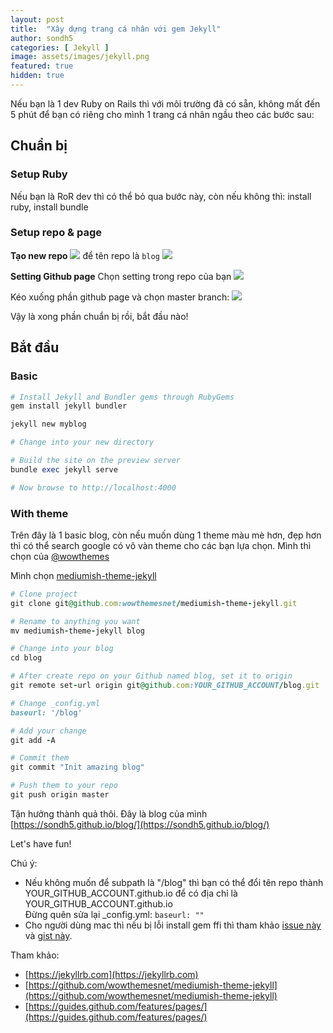 ```yaml
---
layout: post
title:  "Xây dựng trang cá nhân với gem Jekyll"
author: sondh5
categories: [ Jekyll ]
image: assets/images/jekyll.png
featured: true
hidden: true
---
```


Nếu bạn là 1 dev Ruby on Rails thì với môi trường đã có sẵn, không mất đến 5 phút để bạn có riêng cho mình 1 trang cá nhân ngầu  theo các bước sau:

## Chuẩn bị
### Setup Ruby
Nếu bạn là RoR dev thì có thể bỏ qua bước này, còn nếu không thì: install ruby, install bundle

### Setup repo & page
**Tạo new repo**
![](https://guides.github.com/features/pages/create-new-repo-button.png)
để tên repo là `blog`
![](https://guides.github.com/features/pages/create-new-repo-screen.png)

**Setting Github page**
Chọn setting trong repo của bạn
![](https://guides.github.com/features/pages/repo-settings.png)

Kéo xuống phần github page và chọn master branch:
![](https://guides.github.com/features/pages/launch-theme-chooser.png)

Vậy là xong phần chuẩn bị rồi, bắt đầu nào!

## Bắt đầu

### Basic

```ruby
# Install Jekyll and Bundler gems through RubyGems
gem install jekyll bundler

jekyll new myblog

# Change into your new directory

# Build the site on the preview server
bundle exec jekyll serve

# Now browse to http://localhost:4000
```

### With theme

Trên đây là 1 basic blog, còn nếu muốn dùng 1 theme màu mè hơn, đẹp hơn thì có thể search google có vô vàn theme cho các bạn lựa chọn. Mình thì chọn của [@wowthemes](https://www.wowthemes.net/jekyll-themes-templates/)

Mình chọn [mediumish-theme-jekyll](https://github.com/wowthemesnet/mediumish-theme-jekyll/)

```ruby
# Clone project
git clone git@github.com:wowthemesnet/mediumish-theme-jekyll.git

# Rename to anything you want
mv mediumish-theme-jekyll blog

# Change into your blog
cd blog

# After create repo on your Github named blog, set it to origin
git remote set-url origin git@github.com:YOUR_GITHUB_ACCOUNT/blog.git

# Change _config.yml
baseurl: '/blog'

# Add your change
git add -A

# Commit them
git commit "Init amazing blog"

# Push them to your repo
git push origin master
```

Tận hưởng thành quả thôi. Đây là blog của mình [https://sondh5.github.io/blog/](https://sondh5.github.io/blog/)

Let's have fun!

Chú ý:
- Nếu không muốn để subpath là "/blog" thì bạn có thể đổi tên repo thành YOUR_GITHUB_ACCOUNT.github.io để có địa chỉ là YOUR_GITHUB_ACCOUNT.github.io <br>
Đừng quên sửa lại _config.yml: `baseurl: ""`
- Cho người dùng mac thì nếu bị lỗi install gem ffi thì tham khảo [issue này](https://github.com/ffi/ffi/issues/651)  và [gist này](https://gist.github.com/Dreyer/0a0976f5606c0c963ab9a622f03ee26d).

Tham khảo:
- [https://jekyllrb.com](https://jekyllrb.com)
- [https://github.com/wowthemesnet/mediumish-theme-jekyll](https://github.com/wowthemesnet/mediumish-theme-jekyll)
- [https://guides.github.com/features/pages/](https://guides.github.com/features/pages/)
